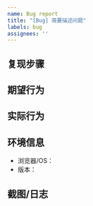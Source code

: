```yaml
---
name: Bug report
title: "[Bug] 简要描述问题"
labels: bug
assignees: ''
---
```


## 复现步骤

## 期望行为

## 实际行为

## 环境信息
- 浏览器/OS：
- 版本：

## 截图/日志
